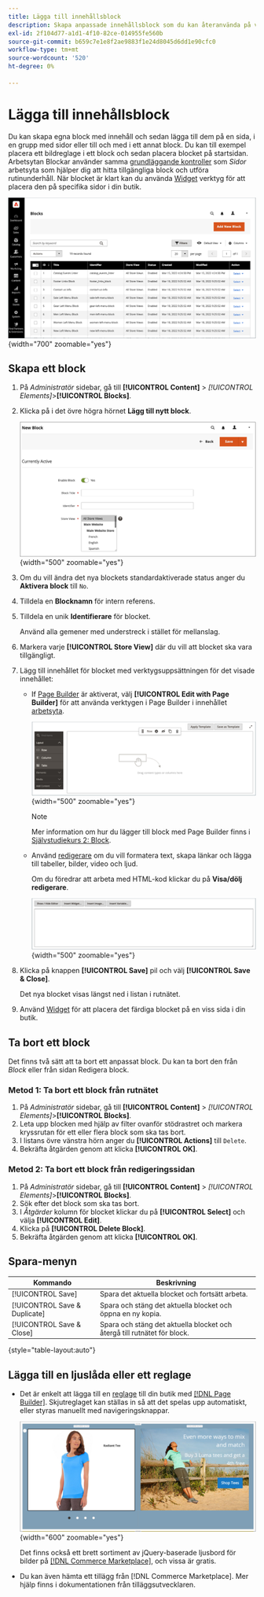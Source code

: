 ```yaml
---
title: Lägga till innehållsblock
description: Skapa anpassade innehållsblock som du kan återanvända på valfri sida eller i ett annat block.
exl-id: 2f104d77-a1d1-4f10-82ce-014955fe560b
source-git-commit: b659c7e1e8f2ae9883f1e24d8045d6dd1e90cfc0
workflow-type: tm+mt
source-wordcount: '520'
ht-degree: 0%

---
```


# Lägga till innehållsblock

Du kan skapa egna block med innehåll och sedan lägga till dem på en sida, i en grupp med sidor eller till och med i ett annat block. Du kan till exempel placera ett bildreglage i ett block och sedan placera blocket på startsidan. Arbetsytan Blockar använder samma [grundläggande kontroller](pages-workspace.md) som _Sidor_ arbetsyta som hjälper dig att hitta tillgängliga block och utföra rutinunderhåll. När blocket är klart kan du använda [Widget](widget-static-block.md) verktyg för att placera den på specifika sidor i din butik.

![På sidan Block visas ett rutnät med befintliga block](./assets/blocks-workspace.png){width="700" zoomable="yes"}

## Skapa ett block

1. På _Administratör_ sidebar, gå till **[!UICONTROL Content]** > _[!UICONTROL Elements]_>**[!UICONTROL Blocks]**.

1. Klicka på i det övre högra hörnet **Lägg till nytt block**.

   ![På sidan Nytt block visas alternativ och en innehållsyta](./assets/block-detail.png){width="500" zoomable="yes"}

1. Om du vill ändra det nya blockets standardaktiverade status anger du **Aktivera block** till `No`.

1. Tilldela en **Blocknamn** för intern referens.

1. Tilldela en unik **Identifierare** för blocket.

   Använd alla gemener med understreck i stället för mellanslag.

1. Markera varje **[!UICONTROL Store View]** där du vill att blocket ska vara tillgängligt.

1. Lägg till innehållet för blocket med verktygsuppsättningen för det visade innehållet:

   - If [Page Builder](../page-builder/introduction.md) är aktiverat, välj **[!UICONTROL Edit with Page Builder]** för att använda verktygen i Page Builder i innehållet [arbetsyta](../page-builder/workspace.md).

     ![Arbetsytan i Page Builder](./assets/pb-workspace-block.png){width="500" zoomable="yes"}

     >[!NOTE]
     >
     >Mer information om hur du lägger till block med Page Builder finns i [Självstudiekurs 2: Block](../page-builder/2-blocks.md).

   - Använd [redigerare](editor.md) om du vill formatera text, skapa länkar och lägga till tabeller, bilder, video och ljud.

     Om du föredrar att arbeta med HTML-kod klickar du på **Visa/dölj redigerare**.

     ![Blockredigerare (dold)](./assets/block-editor-hidden.png){width="500" zoomable="yes"}

1. Klicka på knappen **[!UICONTROL Save]** pil och välj **[!UICONTROL Save & Close]**.

   Det nya blocket visas längst ned i listan i rutnätet.

1. Använd [Widget](widget-static-block.md) för att placera det färdiga blocket på en viss sida i din butik.

## Ta bort ett block

Det finns två sätt att ta bort ett anpassat block. Du kan ta bort den från _Block_ eller från sidan Redigera block.

### Metod 1: Ta bort ett block från rutnätet

1. På _Administratör_ sidebar, gå till **[!UICONTROL Content]** > _[!UICONTROL Elements]_>**[!UICONTROL Blocks]**.
1. Leta upp blocken med hjälp av filter ovanför stödrastret och markera kryssrutan för ett eller flera block som ska tas bort.
1. I listans övre vänstra hörn anger du **[!UICONTROL Actions]** till `Delete`.
1. Bekräfta åtgärden genom att klicka **[!UICONTROL OK]**.

### Metod 2: Ta bort ett block från redigeringssidan

1. På _Administratör_ sidebar, gå till **[!UICONTROL Content]** > _[!UICONTROL Elements]_>**[!UICONTROL Blocks]**.
1. Sök efter det block som ska tas bort.
1. I _Åtgärder_ kolumn för blocket klickar du på **[!UICONTROL Select]** och välja **[!UICONTROL Edit]**.
1. Klicka på **[!UICONTROL Delete Block]**.
1. Bekräfta åtgärden genom att klicka **[!UICONTROL OK]**.

## Spara-menyn

| Kommando | Beskrivning |
|----------|----------- |
| [!UICONTROL Save] | Spara det aktuella blocket och fortsätt arbeta. |
| [!UICONTROL Save & Duplicate] | Spara och stäng det aktuella blocket och öppna en ny kopia. |
| [!UICONTROL Save & Close] | Spara och stäng det aktuella blocket och återgå till rutnätet för block. |

{style="table-layout:auto"}

## Lägga till en ljuslåda eller ett reglage

- Det är enkelt att lägga till en [reglage](../page-builder/slider.md) till din butik med [[!DNL Page Builder]](../page-builder/introduction.md). Skjutreglaget kan ställas in så att det spelas upp automatiskt, eller styras manuellt med navigeringsknappar.

  ![Page Builder-reglage](./assets/pb-tutorial3-slider-tee-shirt-promo.png){width="600" zoomable="yes"}

  Det finns också ett brett sortiment av jQuery-baserade ljusbord för bilder på [[!DNL Commerce Marketplace]][1], och vissa är gratis.

- Du kan även hämta ett tillägg från [!DNL Commerce Marketplace]. Mer hjälp finns i dokumentationen från tilläggsutvecklaren.

[1]: https://marketplace.magento.com/extensions.html?q=lightbox
